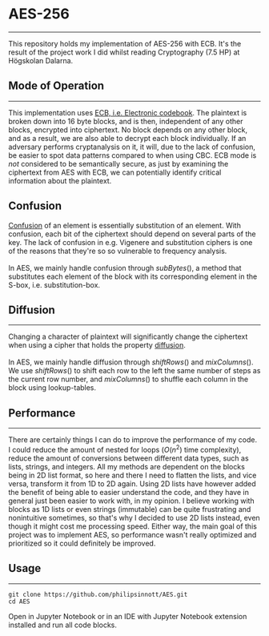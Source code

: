 # AES-256
---
This repository holds my implementation of AES-256 with ECB. It's the result of the project work I did whilst reading Cryptography (7.5 HP) at Högskolan Dalarna.
## Mode of Operation
---
This implementation uses [ECB, i.e. Electronic codebook](https://en.wikipedia.org/wiki/Block_cipher_mode_of_operation#Common_modes). The plaintext is broken down into 16 byte blocks, and is then, independent of any other blocks, encrypted into ciphertext. No block depends on any other block, and as a result, we are also able to decrypt each block individually. If an adversary performs cryptanalysis on it, it will, due to the lack of confusion, be easier to spot data patterns compared to when using CBC. ECB mode is <i>not</i> considered to be semantically secure, as just by examining the ciphertext from AES with ECB, we can potentially identify critical information about the plaintext.

## Confusion
[Confusion](https://en.wikipedia.org/wiki/Confusion_and_diffusion) of an element is essentially substitution of an element. With confusion, each bit of the ciphertext should depend on several parts of the key. The lack of confusion in e.g. Vigenere and substitution ciphers is one of the reasons that they're so so vulnerable to frequency analysis.
<br>
<br>
In AES, we mainly handle confusion through $subBytes()$, a method that substitutes each element of the block with its corresponding element in the S-box, i.e. substitution-box.

## Diffusion
---
Changing a character of plaintext will significantly change the ciphertext when using a cipher that holds the property [diffusion](https://en.wikipedia.org/wiki/Confusion_and_diffusion).
<br>
<br>
In AES, we mainly handle diffusion through $shiftRows()$ and $mixColumns()$. We use $shiftRows()$ to shift each row to the left the same number of steps as the current row number, and $mixColumns()$ to shuffle each column in the block using lookup-tables.

## Performance
---
There are certainly things I can do to improve the performance of my code. I could reduce the amount of nested for loops ($O(n^2)$ time complexity), reduce the amount of conversions between different data types, such as lists, strings, and integers. All my methods are dependent on the blocks being in 2D list format, so here and there I need to flatten the lists, and vice versa, transform it from 1D to 2D again. Using 2D lists have however added the benefit of being able to easier understand the code, and they have in general just been easier to work with, in my opinion. I believe working with blocks as 1D lists or even strings (immutable) can be quite frustrating and nonintuitive sometimes, so that's why I decided to use 2D lists instead, even though it might cost me processing speed. Either way, the main goal of this project was to implement AES, so performance wasn't really optimized and prioritized so it could definitely be improved.

## Usage
---
```
git clone https://github.com/philipsinnott/AES.git
cd AES
```
Open in Jupyter Notebook or in an IDE with Jupyter Notebook extension installed and run all code blocks.
